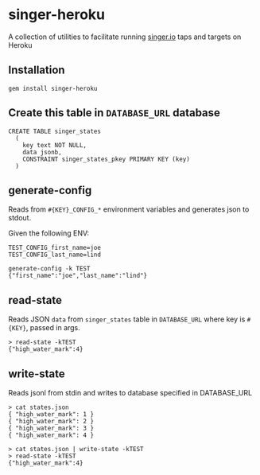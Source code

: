 singer-heroku
=============

 A collection of utilities to facilitate running [singer.io](http://singer.io)
 taps and targets on Heroku

## Installation

    gem install singer-heroku


## Create this table in `DATABASE_URL` database

    CREATE TABLE singer_states
      (
        key text NOT NULL,
        data jsonb,
        CONSTRAINT singer_states_pkey PRIMARY KEY (key)
      )

## generate-config

  Reads from `#{KEY}_CONFIG_*` environment variables and generates json to
  stdout.

  Given the following ENV:

    TEST_CONFIG_first_name=joe
    TEST_CONFIG_last_name=lind

    generate-config -k TEST
    {"first_name":"joe","last_name":"lind"}

## read-state

  Reads JSON `data` from `singer_states` table in `DATABASE_URL` where key is
  `#{KEY}`, passed in args.

    > read-state -kTEST
    {"high_water_mark":4}


## write-state

  Reads jsonl from stdin and writes to database specified in DATABASE_URL

    > cat states.json
    { "high_water_mark": 1 }
    { "high_water_mark": 2 }
    { "high_water_mark": 3 }
    { "high_water_mark": 4 }

    > cat states.json | write-state -kTEST
    > read-state -kTEST
    {"high_water_mark":4}
